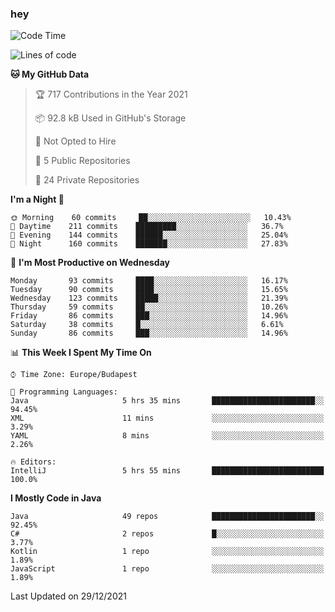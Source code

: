 ### hey

<!--START_SECTION:waka-->
![Code Time](http://img.shields.io/badge/Code%20Time-418%20hrs%2049%20mins-blue)

![Lines of code](https://img.shields.io/badge/From%20Hello%20World%20I%27ve%20Written-439%20Thousand%20lines%20of%20code-blue)

**🐱 My GitHub Data** 

> 🏆 717 Contributions in the Year 2021
 > 
> 📦 92.8 kB Used in GitHub's Storage 
 > 
> 🚫 Not Opted to Hire
 > 
> 📜 5 Public Repositories 
 > 
> 🔑 24 Private Repositories  
 > 
**I'm a Night 🦉** 

```text
🌞 Morning    60 commits     ██░░░░░░░░░░░░░░░░░░░░░░░   10.43% 
🌆 Daytime    211 commits    █████████░░░░░░░░░░░░░░░░   36.7% 
🌃 Evening    144 commits    ██████░░░░░░░░░░░░░░░░░░░   25.04% 
🌙 Night      160 commits    ███████░░░░░░░░░░░░░░░░░░   27.83%

```
📅 **I'm Most Productive on Wednesday** 

```text
Monday       93 commits     ████░░░░░░░░░░░░░░░░░░░░░   16.17% 
Tuesday      90 commits     ████░░░░░░░░░░░░░░░░░░░░░   15.65% 
Wednesday    123 commits    █████░░░░░░░░░░░░░░░░░░░░   21.39% 
Thursday     59 commits     ██░░░░░░░░░░░░░░░░░░░░░░░   10.26% 
Friday       86 commits     ███░░░░░░░░░░░░░░░░░░░░░░   14.96% 
Saturday     38 commits     █░░░░░░░░░░░░░░░░░░░░░░░░   6.61% 
Sunday       86 commits     ███░░░░░░░░░░░░░░░░░░░░░░   14.96%

```


📊 **This Week I Spent My Time On** 

```text
⌚︎ Time Zone: Europe/Budapest

💬 Programming Languages: 
Java                     5 hrs 35 mins       ███████████████████████░░   94.45% 
XML                      11 mins             ░░░░░░░░░░░░░░░░░░░░░░░░░   3.29% 
YAML                     8 mins              ░░░░░░░░░░░░░░░░░░░░░░░░░   2.26%

🔥 Editors: 
IntelliJ                 5 hrs 55 mins       █████████████████████████   100.0%

```

**I Mostly Code in Java** 

```text
Java                     49 repos            ███████████████████████░░   92.45% 
C#                       2 repos             █░░░░░░░░░░░░░░░░░░░░░░░░   3.77% 
Kotlin                   1 repo              ░░░░░░░░░░░░░░░░░░░░░░░░░   1.89% 
JavaScript               1 repo              ░░░░░░░░░░░░░░░░░░░░░░░░░   1.89%

```



 Last Updated on 29/12/2021
<!--END_SECTION:waka-->
